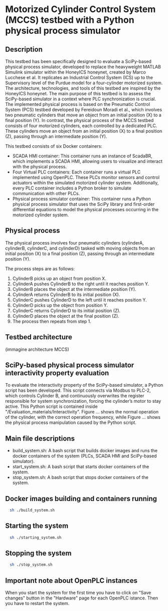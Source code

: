 # Motorized Cylinder Control System (MCCS) testbed with a Python physical process simulator

## Description
This testbed has been specifically designed to evaluate a SciPy-based physical process simulator, developed to replace the heavyweight MATLAB Simulink simulator within the HoneyICS honeynet, created by Marco Lucchese et al. It replicates an Industrial Control System (ICS) up to the Supervisory level of the Purdue model for a four-cylinder motorized system. The architecture, technologies, and tools of this testbed are inspired by the HoneyICS honeynet. The main purpose of this testbed is to assess the SciPy-based simulator in a context where PLC synchronization is crucial. The implemented physical process is based on the Pneumatic Control System (PCS) testbed developed by Fereidoun Moradi et al., which involves two pneumatic cylinders that move an object from an initial position (X) to a final position (Y). In contrast, the physical process of the MCCS testbed consists of four motorized cylinders, each controlled by a dedicated PLC. These cylinders move an object from an initial position (X) to a final position (Z), passing through an intermediate position (Y).

This testbed consists of six Docker containers:
- SCADA HMI container: This container runs an instance of ScadaBR, which implements a SCADA HMI, allowing users to visualize and interact with the physical process.
- Four Virtual PLC containers: Each container runs a virtual PLC implemented using OpenPLC. These PLCs monitor sensors and control actuators within the simulated motorized cylinder system. Additionally, every PLC container includes a Python broker to simulate communication with other PLCs.
- Physical process simulator container: This container runs a Python physical process simulator that uses the SciPy library and first-order differential equations to model the physical processes occurring in the motorized cylinder system.

## Physical process
The physical process involves four pneumatic cylinders (cylinderA, cylinderB, cylinderC, and cylinderD) tasked with moving objects from an initial position (X) to a final position (Z), passing through an intermediate position (Y).

The process steps are as follows:
1) CylinderB picks up an object from position X.
2) CylinderA pushes CylinderB to the right until it reaches position Y.
3) CylinderB places the object at the intermediate position (Y).
4) CylinderA returns CylinderB to its initial position (X).
5) CylinderC pushes CylinderD to the left until it reaches position Y.
6) CylinderD picks up the object from position Y.
7) CylinderC returns CylinderD to its initial position (Z).
8) CylinderD places the object at the final position (Z).
9) The process then repeats from step 1.

## Testbed architecture
(immagine architecture MCCS)

## SciPy-based physical process simulator interactivity property evaluation
To evaluate the interactivity property of the SciPy-based simulator, a Python script has been developed. This script connects via Modbus to PLC-2, which controls Cylinder B, and continuously overwrites the register responsible for system synchronization, forcing the cylinder’s motor to stay active. This Python script is contained inside "/Evaluation_materials/Interactivity". Figure ... shows the normal operation of the cylinder, with the correct operation frequency, while Figure ... shows the physical process manipulation caused by the Python script.

## Main file descriptions
- build_system.sh: A bash script that builds docker images and runs the docker containers of the system (PLCs, SCADA HMI and SciPy-based simulator).
- start_system.sh: A bash script that starts docker containers of the system.
- stop_system.sh: A bash script that stops docker containers of the system.

## Docker images building and containers running

```bash
  sh ./build_system.sh
```

## Starting the system

```bash
  sh ./starting_system.sh
```

## Stopping the system

```bash
  sh ./stop_system.sh
```

## Important note about OpenPLC instances
When you start the system for the first time you have to click on "Save changes" button in the "Hardware" page for each OpenPLC istance. Then you have to restart the system.
